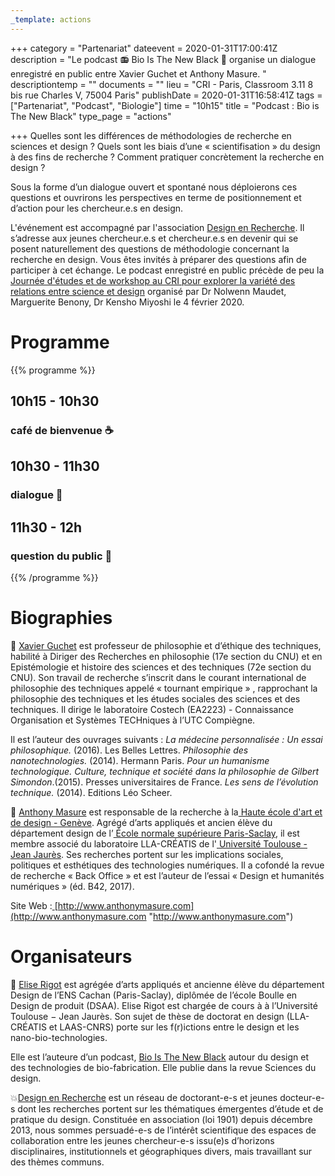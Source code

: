 ```yaml
---
_template: actions
---
```


+++
category = "Partenariat"
dateevent = 2020-01-31T17:00:41Z
description = "Le podcast 📻 Bio Is The New Black 🦑 organise un dialogue enregistré en public entre Xavier Guchet et Anthony Masure. "
descriptiontemp = ""
documents = ""
lieu = "CRI - Paris, Classroom 3.11  8 bis rue Charles V, 75004 Paris"
publishDate = 2020-01-31T16:58:41Z
tags = ["Partenariat", "Podcast", "Biologie"]
time = "10h15"
title = "Podcast : Bio is The New Black"
type_page = "actions"

+++
Quelles sont les différences de méthodologies de recherche en sciences et design ? Quels sont les biais d’une « scientifisation » du design à des fins de recherche ? Comment pratiquer concrètement la recherche en design ?

Sous la forme d’un dialogue ouvert et spontané nous déploierons ces questions et ouvrirons les perspectives en terme de positionnement et d’action pour les chercheur.e.s en design.

L'événement est accompagné par l'association [Design en Recherche](http://designenrecherche.org/). Il s’adresse aux jeunes chercheur.e.s et chercheur.e.s en devenir qui se posent naturellement des questions de méthodologie concernant la recherche en design. Vous êtes invités à préparer des questions afin de participer à cet échange. Le podcast enregistré en public précède de peu la [Journée d'études et de workshop au CRI pour explorer la variété des relations entre science et design](https://www.eventbrite.com/e/billets-science-x-design-workshop-et-conferences-84568371275) organisé par Dr Nolwenn Maudet, Marguerite Benony, Dr Kensho Miyoshi le 4 février 2020.

<!-- Garder les niveaux de titres comme dans cet exemple -->

# Programme

{{% programme %}}

## 10h15 - 10h30 

### café de bienvenue ☕

## 10h30 - 11h30 

### dialogue 💬

## 11h30 - 12h 

### question du public 🙋

{{% /programme %}}

# Biographies

🧑 [Xavier Guchet](http://www.costech.utc.fr/spip.php?auteur98) est professeur de philosophie et d’éthique des techniques, habilité à Diriger des Recherches en philosophie (17e section du CNU) et en Epistémologie et histoire des sciences et des techniques (72e section du CNU). Son travail de recherche s’inscrit dans le courant international de philosophie des techniques appelé « tournant empirique » , rapprochant la philosophie des techniques et les études sociales des sciences et des techniques. Il dirige le laboratoire Costech (EA2223) - Connaissance Organisation et Systèmes TECHniques à l’UTC Compiègne.

Il est l’auteur des ouvrages suivants : _La médecine personnalisée : Un essai philosophique._ (2016). Les Belles Lettres. _Philosophie des nanotechnologies._ (2014). Hermann Paris. _Pour un humanisme technologique. Culture, technique et société dans la philosophie de Gilbert Simondon_.(2015). Presses universitaires de France. _Les sens de l’évolution technique._ (2014). Editions Léo Scheer.

🧑 [Anthony Masure](http://www.anthonymasure.com/?fbclid=IwAR1O6x-HuW2QUvZyvQWx0z0gO1X5cdlpXEpIxrx3lSZXVn5kFEIUD-xmnKs) est responsable de la recherche à la[ Haute école d'art et de design - Genève](https://www.facebook.com/head.geneve/). Agrégé d’arts appliqués et ancien élève du département design de l’[ École normale supérieure Paris-Saclay](https://www.facebook.com/ens.paris.saclay/), il est membre associé du laboratoire LLA-CRÉATIS de l'[ Université Toulouse - Jean Jaurès](https://www.facebook.com/UTJeanJaures/). Ses recherches portent sur les implications sociales, politiques et esthétiques des technologies numériques. Il a cofondé la revue de recherche « Back Office » et est l’auteur de l’essai « Design et humanités numériques » (éd. B42, 2017).

Site Web :[ ](http://www.anthonymasure.com/?fbclid=IwAR1O6x-HuW2QUvZyvQWx0z0gO1X5cdlpXEpIxrx3lSZXVn5kFEIUD-xmnKs)[http://www.anthonymasure.com](http://www.anthonymasure.com "http://www.anthonymasure.com")

# Organisateurs 

👧 [Elise Rigot](https://www.instagram.com/eliserigot/) est agrégée d’arts appliqués et ancienne élève du département Design de l’ENS Cachan (Paris-Saclay), diplômée de l’école Boulle en Design de produit (DSAA). Elise Rigot est chargée de cours à à l’Université Toulouse − Jean Jaurès. Son sujet de thèse de doctorat en design (LLA-CRÉATIS et LAAS-CNRS) porte sur les f(r)ictions entre le design et les nano-bio-technologies.

Elle est l’auteure d’un podcast, [Bio Is The New Black](https://podcast.ausha.co/bio-is-the-new-black/) autour du design et des technologies de bio-fabrication. Elle publie dans la revue Sciences du design.

💥[Design en Recherche](http://designenrecherche.org/) est un réseau de doctorant-e-s et jeunes docteur-e-s dont les recherches portent sur les thématiques émergentes d’étude et de pratique du design. Constituée en association (loi 1901) depuis décembre 2013, nous sommes persuadé-e-s de l’intérêt scientifique des espaces de collaboration entre les jeunes chercheur-e-s issu(e)s d’horizons disciplinaires, institutionnels et géographiques divers, mais travaillant sur des thèmes communs.
